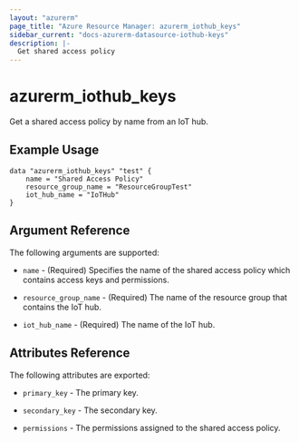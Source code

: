 ```yaml
---
layout: "azurerm"
page_title: "Azure Resource Manager: azurerm_iothub_keys"
sidebar_current: "docs-azurerm-datasource-iothub-keys"
description: |-
  Get shared access policy
---
```


# azurerm\_iothub_keys

Get a shared access policy by name from an IoT hub.

## Example Usage

```hcl
data "azurerm_iothub_keys" "test" {
	name = "Shared Access Policy"
	resource_group_name = "ResourceGroupTest"
	iot_hub_name = "IoTHub"
}

```

## Argument Reference

The following arguments are supported:

* `name` - (Required) Specifies the name of the shared access policy which contains access keys and permissions.

* `resource_group_name` - (Required) The name of the resource group that contains the IoT hub.

* `iot_hub_name` - (Required) The name of the IoT hub.

## Attributes Reference

The following attributes are exported:

* `primary_key` - The primary key.

* `secondary_key` - The secondary key.

* `permissions` - The permissions assigned to the shared access policy.
